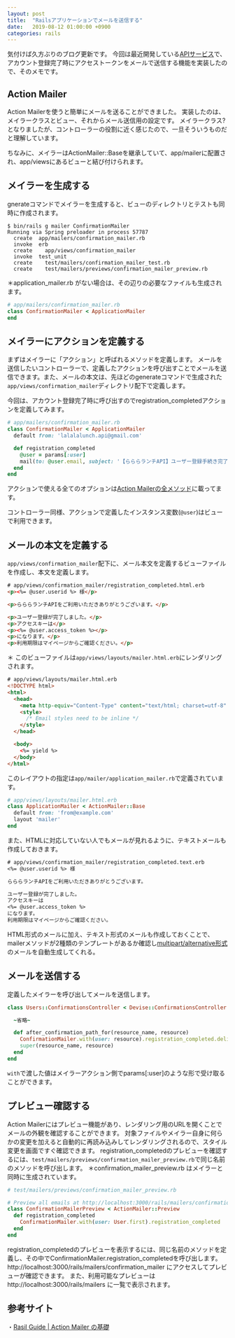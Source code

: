```yaml
---
layout: post
title:  "Railsアプリケーションでメールを送信する"
date:   2019-08-12 01:00:00 +0900
categories: rails
---
```


気付けば久方ぶりのブログ更新です。
今回は最近開発している[APIサービス](https://github.com/rintaronakamura/lalalalunch-api)で、アカウント登録完了時にアクセストークンをメールで送信する機能を実装したので、そのメモです。

## Action Mailer

Action Mailerを使うと簡単にメールを送ることができました。
実装したのは、メイラークラスとビュー、それからメール送信用の設定です。
メイラークラス?となりましたが、コントローラーの役割に近く感じたので、一旦そういうものだと理解しています。

ちなみに、メイラーはActionMailer::Baseを継承していて、app/mailerに配置され、app/viewsにあるビューと結び付けられます。

## メイラーを生成する

gnerateコマンドでメイラーを生成すると、ビューのディレクトリとテストも同時に作成されます。

```
$ bin/rails g mailer ConfirmationMailer
Running via Spring preloader in process 57787
  create  app/mailers/confirmation_mailer.rb
  invoke  erb
  create    app/views/confirmation_mailer
  invoke  test_unit
  create    test/mailers/confirmation_mailer_test.rb
  create    test/mailers/previews/confirmation_mailer_preview.rb
```
＊application_mailer.rb がない場合は、その辺りの必要なファイルも生成されます。

```ruby
# app/mailers/confirmation_mailer.rb
class ConfirmationMailer < ApplicationMailer
end
```

## メイラーにアクションを定義する

まずはメイラーに「アクション」と呼ばれるメソッドを定義します。
メールを送信したいコントローラーで、定義したアクションを呼び出すことでメールを送信できます。また、メールの本文は、先ほどのgenerateコマンドで生成された`app/views/confirmation_mailer`ディレクトリ配下で定義します。

今回は、アカウント登録完了時に呼び出すのでregistration_completedアクションを定義してみます。

```ruby
# app/mailers/confirmation_mailer.rb
class ConfirmationMailer < ApplicationMailer
  default from: 'lalalalunch.api@gmail.com'

  def registration_completed
    @user = params[:user]
    mail(to: @user.email, subject: '【らららランチAPI】ユーザー登録手続き完了')
  end
end
```

アクションで使える全てのオプションは[Action Mailerの全メソッド](https://railsguides.jp/action_mailer_basics.html#action-mailer%E3%81%AE%E5%85%A8%E3%83%A1%E3%82%BD%E3%83%83%E3%83%89)に載ってます。

コントローラー同様、アクションで定義したインスタンス変数(`@user`)はビューで利用できます。

## メールの本文を定義する

`app/views/confirmation_mailer`配下に、メール本文を定義するビューファイルを作成し、本文を定義します。

```html
# app/views/confirmation_mailer/registration_completed.html.erb
<p><%= @user.userid %> 様</p>

<p>らららランチAPIをご利用いただきありがとうございます。</p>

<p>ユーザー登録が完了しました。</p>
<p>アクセスキーは</p>
<p><%= @user.access_token %></p>
<p>になります。</p>
<p>利用期限はマイページからご確認ください。</p>
```

＊ このビューファイルは`app/views/layouts/mailer.html.erb`にレンダリングされます。

```html
# app/views/layouts/mailer.html.erb
<!DOCTYPE html>
<html>
  <head>
    <meta http-equiv="Content-Type" content="text/html; charset=utf-8" />
    <style>
      /* Email styles need to be inline */
    </style>
  </head>

  <body>
    <%= yield %>
  </body>
</html>
```

このレイアウトの指定は`app/mailer/application_mailer.rb`で定義されています。

```ruby
# app/views/layouts/mailer.html.erb
class ApplicationMailer < ActionMailer::Base
  default from: 'from@example.com'
  layout 'mailer'
end
```

また、HTMLに対応していない人でもメールが見れるように、テキストメールも作成しておきます。

```txt
# app/views/confirmation_mailer/registration_completed.text.erb
<%= @user.userid %> 様

らららランチAPIをご利用いただきありがとうございます。

ユーザー登録が完了しました。
アクセスキーは
<%= @user.access_token %>
になります。
利用期限はマイページからご確認ください。
```

HTML形式のメールに加え、テキスト形式のメールも作成しておくことで、mailerメソッドが2種類のテンプレートがあるか確認し[multipart/alternative形式](http://fuji3.main.jp/common/tips/mail_m_p.html)のメールを自動生成してくれる。

## メールを送信する

定義したメイラーを呼び出してメールを送信します。

```ruby
class Users::ConfirmationsController < Devise::ConfirmationsController

  ~省略~

  def after_confirmation_path_for(resource_name, resource)
    ConfirmationMailer.with(user: resource).registration_completed.deliver_later
    super(resource_name, resource)
  end
end
```

`with`で渡した値はメイラーアクション側でparams[:user]のような形で受け取ることができます。

## プレビュー確認する

Action Mailerにはプレビュー機能があり、レンダリング用のURLを開くことでメールの外観を確認することができます。
対象ファイルやメイラー自身に何らかの変更を加えると自動的に再読み込みしてレンダリングされるので、スタイル変更を画面ですぐ確認できます。
registration_completedのプレビューを確認するには、`test/mailers/previews/confirmation_mailer_preview.rb`で同じ名前のメソッドを呼び出します。
＊confirmation_mailer_preview.rb はメイラーと同時に生成されています。

```ruby
# test/mailers/previews/confirmation_mailer_preview.rb

# Preview all emails at http://localhost:3000/rails/mailers/confirmation_mailer
class ConfirmationMailerPreview < ActionMailer::Preview
  def registration_completed
    ConfirmationMailer.with(user: User.first).registration_completed
  end
end
```

registration_completedのプレビューを表示するには、同じ名前のメソッドを定義し、その中でConfirmationMailer.registration_completedを呼び出します。
http://localhost:3000/rails/mailers/confirmation_mailer にアクセスしてプレビューが確認できます。
また、利用可能なプレビューは http://localhost:3000/rails/mailers に一覧で表示されます。

## 参考サイト

・[Rasil Guide | Action Mailer の基礎](https://railsguides.jp/action_mailer_basics.html)
